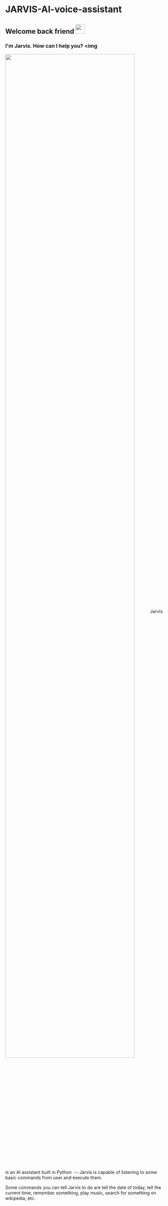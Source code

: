 # JARVIS-AI-voice-assistant

## Welcome back friend <img src="https://raw.githubusercontent.com/iampavangandhi/iampavangandhi/master/gifs/Hi.gif" width="30px">

### I'm Jarvis. How can I help you? <img 

<img align="center" src="https://qph.fs.quoracdn.net/main-qimg-2e5dcaeebfa5ec46a8aea722a56994ec" width="90%" >
Jarvis is an AI assistant built in Python.
--
Jarvis is capable of listening to some basic commands from user and execute them.

Some commands you can tell Jarvis to do are tell the date of today, tell the current time, remember something, play music, search for something on wikipedia, etc.